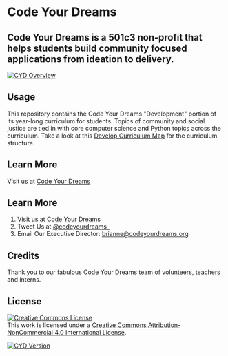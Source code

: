 # Code Your Dreams
## Code Your Dreams is a 501c3 non-profit that helps students build community focused applications from ideation to delivery. 
[![CYD Overview][overview-image]][overview-url]
## Usage
This repository contains the Code Your Dreams "Development" portion of its year-long curriculum for students. Topics of community and social justice are tied in with core computer science and Python topics across the curriculum. Take a look at this [Develop Curriculum Map](https://github.com/CodeYourDreams/Develop_Curriculum/blob/master/Curriculum_Map.md) for the curriculum structure.
## Learn More
Visit us at [Code Your Dreams](http://codeyourdreams.org)
## Learn More
1. Visit us at [Code Your Dreams](http://codeyourdreams.org)
2. Tweet Us at [@codeyourdreams_](http://twitter.com/codeyourdreams_)
3. Email Our Executive Director: brianne@codeyourdreams.org
## Credits
Thank you to our fabulous Code Your Dreams team of volunteers, teachers and interns. 
## License
<a rel="license" href="http://creativecommons.org/licenses/by-nc/4.0/"><img alt="Creative Commons License" style="border-width:0" src="https://i.creativecommons.org/l/by-nc/4.0/88x31.png" /></a><br />This work is licensed under a <a rel="license" href="http://creativecommons.org/licenses/by-nc/4.0/">Creative Commons Attribution-NonCommercial 4.0 International License</a>.

[![CYD Version][cyd-image]][cyd-url]

<!-- Markdown link & img dfn's -->
[cyd-image]: https://user-images.githubusercontent.com/30474080/60455473-0f2a3900-9bfc-11e9-89f3-64320b84742a.png
[cyd-url]: https://user-images.githubusercontent.com/30474080/60455473-0f2a3900-9bfc-11e9-89f3-64320b84742a.png
[overview-image]: https://user-images.githubusercontent.com/30474080/60459291-5d443a00-9c06-11e9-808e-c2db23cac931.png
[overview-url]: https://user-images.githubusercontent.com/30474080/60459291-5d443a00-9c06-11e9-808e-c2db23cac931.png



